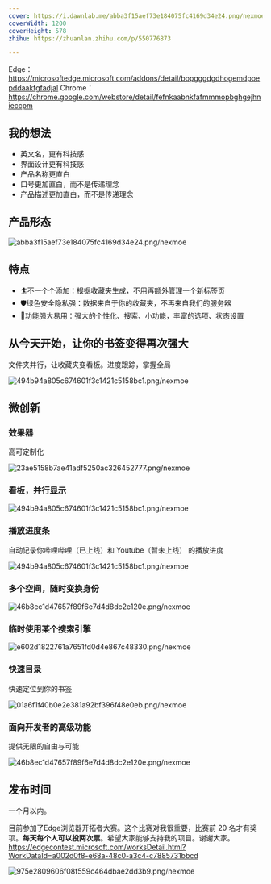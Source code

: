 ```yaml
---
cover: https://i.dawnlab.me/abba3f15aef73e184075fc4169d34e24.png/nexmoe
coverWidth: 1200
coverHeight: 578
zhihu: https://zhuanlan.zhihu.com/p/550776873

---
```


Edge：<https://microsoftedge.microsoft.com/addons/detail/bopgggdgdhogemdpoepddaakfgfadjal>
Chrome：<https://chrome.google.com/webstore/detail/fefnkaabnkfafmmmopbghgejhnieccpm>

## 我的想法

- 英文名，更有科技感
- 界面设计更有科技感
- 产品名称更直白
- 口号更加直白，而不是传递理念
- 产品描述更加直白，而不是传递理念

## 产品形态

![abba3f15aef73e184075fc4169d34e24.png/nexmoe](https://i.dawnlab.me/abba3f15aef73e184075fc4169d34e24.png/nexmoe)

## 特点

- 🏄不一个个添加：根据收藏夹生成，不用再额外管理一个新标签页
- 🛡️绿色安全隐私强：数据来自于你的收藏夹，不再来自我们的服务器
- 💪功能强大易用：强大的个性化、搜索、小功能，丰富的选项、状态设置

## 从今天开始，让你的书签变得再次强大

文件夹并行，让收藏夹变看板。进度跟踪，掌握全局

![494b94a805c674601f3c1421c5158bc1.png/nexmoe](https://i.dawnlab.me/494b94a805c674601f3c1421c5158bc1.png/nexmoe)

## 微创新

### 效果器

高可定制化

![23ae5158b7ae41adf5250ac326452777.png/nexmoe](https://i.dawnlab.me/23ae5158b7ae41adf5250ac326452777.png/nexmoe)

### 看板，并行显示

![494b94a805c674601f3c1421c5158bc1.png/nexmoe](https://i.dawnlab.me/494b94a805c674601f3c1421c5158bc1.png/nexmoe)

### 播放进度条

自动记录你哔哩哔哩（已上线）和 Youtube（暂未上线） 的播放进度

![494b94a805c674601f3c1421c5158bc1.png/nexmoe](https://i.dawnlab.me/494b94a805c674601f3c1421c5158bc1.png/nexmoe)

### 多个空间，随时变换身份

![[46b8ec1d47657f89f6e7d4d8dc2e120e.png/nexmoe](https://i.dawnlab.me/526cfbfce4bf719ba42efe0528c563d4.png/nexmoe)](https://i.dawnlab.me/526cfbfce4bf719ba42efe0528c563d4.png/nexmoe)

### 临时使用某个搜索引擎

![e602d1822761a7651fd0d4e867c48330.png/nexmoe](https://i.dawnlab.me/e602d1822761a7651fd0d4e867c48330.png/nexmoe)

### 快速目录

快速定位到你的书签

![01a6f1f40b0e2e381a92bf396f48e0eb.png/nexmoe](https://i.dawnlab.me/01a6f1f40b0e2e381a92bf396f48e0eb.png/nexmoe)

### 面向开发者的高级功能

提供无限的自由与可能

![46b8ec1d47657f89f6e7d4d8dc2e120e.png/nexmoe](https://i.dawnlab.me/46b8ec1d47657f89f6e7d4d8dc2e120e.png/nexmoe)

## 发布时间

一个月以内。

目前参加了Edge浏览器开拓者大赛。这个比赛对我很重要，比赛前 20 名才有奖项。**每天每个人可以投两次票**。希望大家能够支持我的项目。谢谢大家。
<https://edgecontest.microsoft.com/worksDetail.html?WorkDataId=a002d0f8-e68a-48c0-a3c4-c7885731bbcd>

![975e2809606f08f559c464dbae2dd3b9.png/nexmoe](https://i.dawnlab.me/975e2809606f08f559c464dbae2dd3b9.png/nexmoe)

